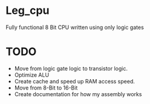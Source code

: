 # Leg_cpu
Fully functional 8 Bit CPU written using only logic gates

# TODO
- Move from logic gate logic to transistor logic.
- Optimize ALU
- Create cache and speed up RAM access speed.
- Move from 8-Bit to 16-Bit
- Create documentation for how my assembly works

